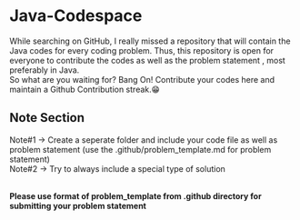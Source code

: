 # Java-Codespace
While searching on GitHub, I really missed a repository that will contain the Java codes for every coding problem.
Thus, this repository is open for everyone to contribute the codes as well as the problem statement , most preferably in Java.
<br>
So what are you waiting for? Bang On! Contribute your codes here and maintain a Github Contribution streak.😁<br>
## Note Section
Note#1 -> Create a seperate folder and include your code file as well as problem statement (use the .github/problem_template.md for problem statement)
<br>
Note#2 -> Try to always include a special type of solution <br>
<br>

**Please use format of problem_template from .github directory for submitting your problem statement**
